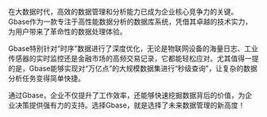 在大数据时代，高效的数据管理和分析能力已成为企业核心竞争力的关键。Gbase作为一款专注于高性能数据分析的数据库系统，凭借其卓越的技术实力，为用户带来了革命性的数据处理体验。

Gbase特别针对“时序”数据进行了深度优化，无论是物联网设备的海量日志、工业传感器的实时监控还是金融市场的高频交易记录，它都能轻松应对。尤其值得一提的是，Gbase能够实现对“万亿点”的大规模数据集进行“秒级查询”，让复杂的数据分析任务变得简单快捷。

通过Gbase，企业不仅提升了工作效率，还能够快速挖掘数据背后的价值，为企业决策提供强有力的支持。选择Gbase，就是选择了未来数据管理的新高度！